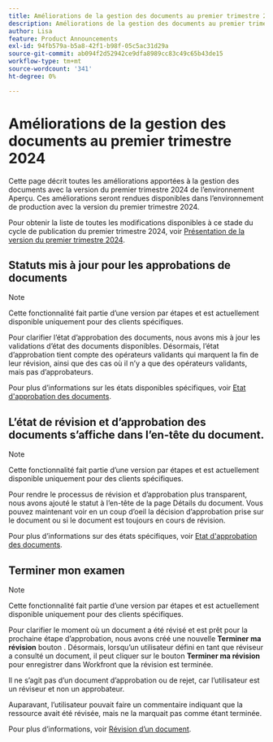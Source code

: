 ```yaml
---
title: Améliorations de la gestion des documents au premier trimestre 2024
description: Améliorations de la gestion des documents au premier trimestre 2024
author: Lisa
feature: Product Announcements
exl-id: 94fb579a-b5a8-42f1-b98f-05c5ac31d29a
source-git-commit: ab094f2d52942ce9dfa8989cc83c49c65b43de15
workflow-type: tm+mt
source-wordcount: '341'
ht-degree: 0%

---
```


# Améliorations de la gestion des documents au premier trimestre 2024

Cette page décrit toutes les améliorations apportées à la gestion des documents avec la version du premier trimestre 2024 de l’environnement Aperçu. Ces améliorations seront rendues disponibles dans l’environnement de production avec la version du premier trimestre 2024.

Pour obtenir la liste de toutes les modifications disponibles à ce stade du cycle de publication du premier trimestre 2024, voir [Présentation de la version du premier trimestre 2024](/help/quicksilver/product-announcements/product-releases/24-q1-release-activity/24-q1-release-overview.md).

## Statuts mis à jour pour les approbations de documents

>[!NOTE]
>
>Cette fonctionnalité fait partie d’une version par étapes et est actuellement disponible uniquement pour des clients spécifiques.

Pour clarifier l’état d’approbation des documents, nous avons mis à jour les validations d’état des documents disponibles. Désormais, l’état d’approbation tient compte des opérateurs validants qui marquent la fin de leur révision, ainsi que des cas où il n’y a que des opérateurs validants, mais pas d’approbateurs.

Pour plus d’informations sur les états disponibles spécifiques, voir [Etat d&#39;approbation des documents](/help/quicksilver/review-and-approve-work/document-reviews-and-approvals/manage-document-approvals/document-approval-status.md).

## L’état de révision et d’approbation des documents s’affiche dans l’en-tête du document.

>[!NOTE]
>
>Cette fonctionnalité fait partie d’une version par étapes et est actuellement disponible uniquement pour des clients spécifiques.

Pour rendre le processus de révision et d’approbation plus transparent, nous avons ajouté le statut à l’en-tête de la page Détails du document. Vous pouvez maintenant voir en un coup d’oeil la décision d’approbation prise sur le document ou si le document est toujours en cours de révision.

Pour plus d’informations sur des états spécifiques, voir [Etat d&#39;approbation des documents](/help/quicksilver/review-and-approve-work/document-reviews-and-approvals/manage-document-approvals/document-approval-status.md).

## Terminer mon examen

>[!NOTE]
>
>Cette fonctionnalité fait partie d’une version par étapes et est actuellement disponible uniquement pour des clients spécifiques.

Pour clarifier le moment où un document a été révisé et est prêt pour la prochaine étape d’approbation, nous avons créé une nouvelle **Terminer ma révision** bouton . Désormais, lorsqu’un utilisateur défini en tant que réviseur a consulté un document, il peut cliquer sur le bouton **Terminer ma révision** pour enregistrer dans Workfront que la révision est terminée.

Il ne s’agit pas d’un document d’approbation ou de rejet, car l’utilisateur est un réviseur et non un approbateur.

Auparavant, l’utilisateur pouvait faire un commentaire indiquant que la ressource avait été révisée, mais ne la marquait pas comme étant terminée.

Pour plus d’informations, voir [Révision d’un document](/help/quicksilver/review-and-approve-work/document-reviews-and-approvals/review-and-approve-documents/review-a-document.md).
